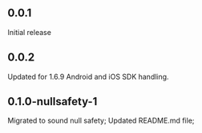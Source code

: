 ## 0.0.1

Initial release

## 0.0.2

Updated for 1.6.9 Android and iOS SDK handling.

## 0.1.0-nullsafety-1

Migrated to sound null safety;
Updated README.md file;
